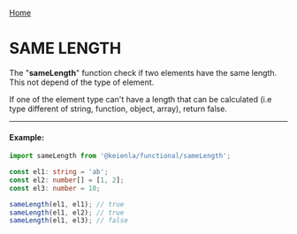 [Home](./../../README.md)

# SAME LENGTH

The "**sameLength**" function check if two elements have the same length. This not depend of the type of element.

If one of the element type can't have a length that can be calculated (i.e type different of string, function, object, array), return false.

---

#### Example:

```typescript
import sameLength from '@keienla/functional/sameLength';

const el1: string = 'ab';
const el2: number[] = [1, 2];
const el3: number = 10;

sameLength(el1, el1); // true
sameLength(el1, el2); // true
sameLength(el1, el3); // false
```

